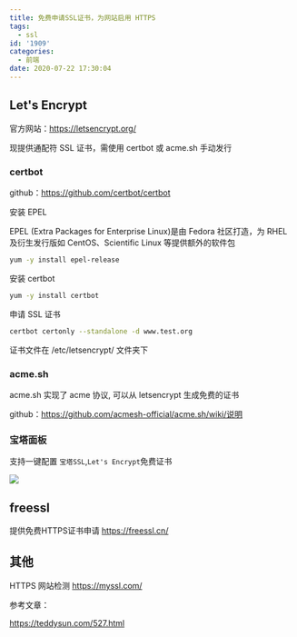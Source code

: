 ```yaml
---
title: 免费申请SSL证书，为网站启用 HTTPS
tags:
  - ssl
id: '1909'
categories:
  - 前端
date: 2020-07-22 17:30:04
---
```


## Let's Encrypt

官方网站：https://letsencrypt.org/

现提供通配符 SSL 证书，需使用 certbot 或 acme.sh 手动发行

### certbot

github：https://github.com/certbot/certbot

安装 EPEL

EPEL (Extra Packages for Enterprise Linux)是由 Fedora 社区打造，为 RHEL 及衍生发行版如 CentOS、Scientific Linux 等提供额外的软件包

```bash
yum -y install epel-release
```

安装 certbot

```bash
yum -y install certbot
```

申请 SSL 证书

```bash
certbot certonly --standalone -d www.test.org
```

证书文件在 /etc/letsencrypt/ 文件夹下

### acme.sh

acme.sh 实现了 acme 协议, 可以从 letsencrypt 生成免费的证书

github：https://github.com/acmesh-official/acme.sh/wiki/说明

### 宝塔面板

支持一键配置 `宝塔SSL`,`Let's Encrypt`免费证书

![](https://cdn.jsdelivr.net/gh/cuilongjin/static@main/img/20210102184437.png)

## freessl

提供免费HTTPS证书申请 https://freessl.cn/

## 其他

HTTPS 网站检测 https://myssl.com/


参考文章：

https://teddysun.com/527.html
